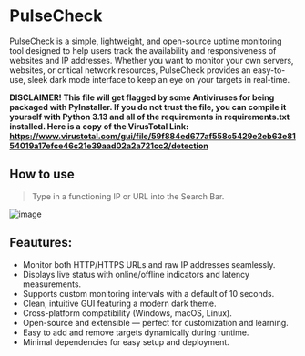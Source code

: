 # PulseCheck
PulseCheck is a simple, lightweight, and open-source uptime monitoring tool designed to help users track the availability and responsiveness of websites and IP addresses. Whether you want to monitor your own servers, websites, or critical network resources, PulseCheck provides an easy-to-use, sleek dark mode interface to keep an eye on your targets in real-time.

**DISCLAIMER! This file will get flagged by some Antiviruses for being packaged with PyInstaller. If you do not trust the file, you can compile it yourself with Python 3.13 and all of the requirements in requirements.txt installed.
Here is a copy of the VirusTotal Link: https://www.virustotal.com/gui/file/59f884ed677af558c5429e2eb63e8154019a17efce46c21e39aad02a2a721cc2/detection**
## How to use
> Type in a functioning IP or URL into the Search Bar.

![image](https://github.com/user-attachments/assets/64ee4410-802b-430b-93da-9cbae9771996)

## Feautures:
- Monitor both HTTP/HTTPS URLs and raw IP addresses seamlessly.
- Displays live status with online/offline indicators and latency measurements.
- Supports custom monitoring intervals with a default of 10 seconds.
- Clean, intuitive GUI featuring a modern dark theme.
- Cross-platform compatibility (Windows, macOS, Linux).
- Open-source and extensible — perfect for customization and learning.
- Easy to add and remove targets dynamically during runtime.
- Minimal dependencies for easy setup and deployment.
